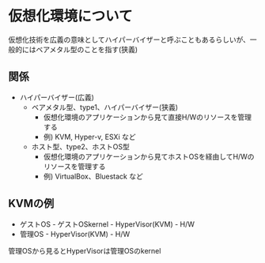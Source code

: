 # 仮想化環境について

仮想化技術を広義の意味としてハイパーバイザーと呼ぶこともあるらしいが、一般的にはベアメタル型のことを指す(狭義)

## 関係

- ハイパーバイザー(広義)
  - ベアメタル型、type1、ハイパーバイザー(狭義)
    - 仮想化環境のアプリケーションから見て直接H/Wのリソースを管理する
    - 例) KVM, Hyper-v, ESXi など
  - ホスト型、type2、ホストOS型
    - 仮想化環境のアプリケーションから見てホストOSを経由してH/Wのリソースを管理する
    - 例) VirtualBox、Bluestack など

## KVMの例

- ゲストOS - ゲストOSkernel - HyperVisor(KVM) - H/W
- 管理OS   -                 HyperVisor(KVM) - H/W

管理OSから見るとHyperVisorは管理OSのkernel
